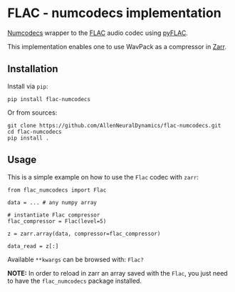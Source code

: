 # FLAC - numcodecs implementation

[Numcodecs](https://numcodecs.readthedocs.io/en/latest/index.html) wrapper to the 
[FLAC](https://xiph.org/flac/index.html) audio codec using [pyFLAC](https://github.com/sonos/pyFLAC).

This implementation enables one to use WavPack as a compressor in 
[Zarr](https://zarr.readthedocs.io/en/stable/index.html).

## Installation

Install via `pip`:

```
pip install flac-numcodecs
```

Or from sources:

```
git clone https://github.com/AllenNeuralDynamics/flac-numcodecs.git
cd flac-numcodecs
pip install .
```

## Usage

This is a simple example on how to use the `Flac` codec with `zarr`:

```
from flac_numcodecs import Flac

data = ... # any numpy array

# instantiate Flac compressor
flac_compressor = Flac(level=5)

z = zarr.array(data, compressor=flac_compressor)

data_read = z[:]
```
Available `**kwargs` can be browsed with: `Flac?`

**NOTE:** 
In order to reload in zarr an array saved with the `Flac`, you just need to have the `flac_numcodecs` package
installed.
